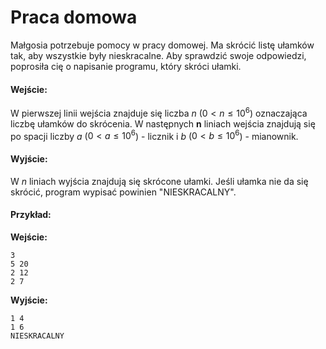 # Praca domowa

Małgosia potrzebuje pomocy w pracy domowej. Ma skrócić listę ułamków tak, aby wszystkie były nieskracalne. Aby sprawdzić swoje odpowiedzi, poprosiła cię o napisanie programu, który skróci ułamki.

#### Wejście:

W pierwszej linii wejścia znajduje się liczba $n$ ($0 < n \le 10^6$) oznaczająca liczbę ułamków do skrócenia.
W następnych **n** liniach wejścia znajdują się po spacji liczby $a$ ($0 < a \le 10^6$) - licznik i $b$ ($0 < b \le 10^6$) - mianownik.

#### Wyjście:

W $n$ liniach wyjścia znajdują się skrócone ułamki. Jeśli ułamka nie da się skrócić, program wypisać powinien "NIESKRACALNY".

#### Przykład:

**Wejście:**

```
3
5 20
2 12
2 7
```

**Wyjście:**

```
1 4
1 6
NIESKRACALNY
```
